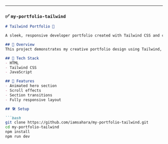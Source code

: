 ---

### ✅ `my-portfolio-tailwind`

```markdown
# Tailwind Portfolio 🎨

A sleek, responsive developer portfolio created with Tailwind CSS and custom animations.

## 🚀 Overview
This project demonstrates my creative portfolio design using Tailwind, modern layout practices, and smooth interactions.

## 🔧 Tech Stack
- HTML
- Tailwind CSS
- JavaScript

## 📂 Features
- Animated hero section
- Scroll effects
- Section transitions
- Fully responsive layout

## 🛠️ Setup

```bash
git clone https://github.com/iamsahara/my-portfolio-tailwind.git
cd my-portfolio-tailwind
npm install
npm run dev
